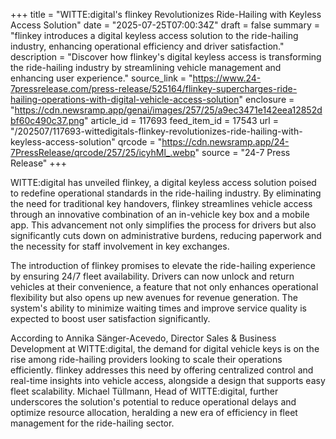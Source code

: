 +++
title = "WITTE:digital's flinkey Revolutionizes Ride-Hailing with Keyless Access Solution"
date = "2025-07-25T07:00:34Z"
draft = false
summary = "flinkey introduces a digital keyless access solution to the ride-hailing industry, enhancing operational efficiency and driver satisfaction."
description = "Discover how flinkey's digital keyless access is transforming the ride-hailing industry by streamlining vehicle management and enhancing user experience."
source_link = "https://www.24-7pressrelease.com/press-release/525164/flinkey-supercharges-ride-hailing-operations-with-digital-vehicle-access-solution"
enclosure = "https://cdn.newsramp.app/genai/images/257/25/a9ec3471e142eea12852dbf60c490c37.png"
article_id = 117693
feed_item_id = 17543
url = "/202507/117693-wittedigitals-flinkey-revolutionizes-ride-hailing-with-keyless-access-solution"
qrcode = "https://cdn.newsramp.app/24-7PressRelease/qrcode/257/25/icyhMl_.webp"
source = "24-7 Press Release"
+++

<p>WITTE:digital has unveiled flinkey, a digital keyless access solution poised to redefine operational standards in the ride-hailing industry. By eliminating the need for traditional key handovers, flinkey streamlines vehicle access through an innovative combination of an in-vehicle key box and a mobile app. This advancement not only simplifies the process for drivers but also significantly cuts down on administrative burdens, reducing paperwork and the necessity for staff involvement in key exchanges.</p><p>The introduction of flinkey promises to elevate the ride-hailing experience by ensuring 24/7 fleet availability. Drivers can now unlock and return vehicles at their convenience, a feature that not only enhances operational flexibility but also opens up new avenues for revenue generation. The system's ability to minimize waiting times and improve service quality is expected to boost user satisfaction significantly.</p><p>According to Annika Sänger-Acevedo, Director Sales & Business Development at WITTE:digital, the demand for digital vehicle keys is on the rise among ride-hailing providers looking to scale their operations efficiently. flinkey addresses this need by offering centralized control and real-time insights into vehicle access, alongside a design that supports easy fleet scalability. Michael Tüllmann, Head of WITTE:digital, further underscores the solution's potential to reduce operational delays and optimize resource allocation, heralding a new era of efficiency in fleet management for the ride-hailing sector.</p>